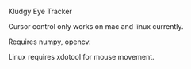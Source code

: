 Kludgy Eye Tracker


Cursor control only works on mac and linux currently.

Requires numpy, opencv.

Linux requires xdotool for mouse movement.
